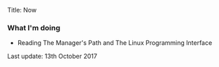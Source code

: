 Title: Now

### What I'm doing

- Reading The Manager's Path and The Linux Programming Interface


Last update: 13th October 2017

